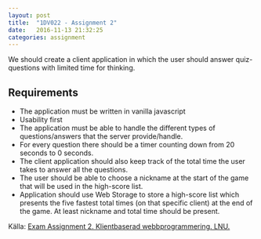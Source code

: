 ```yaml
---
layout: post
title:  "1DV022 - Assignment 2"
date:   2016-11-13 21:32:25
categories: assignment
---
```


We should create a client application in which the user should answer quiz-questions with limited time for thinking.

## Requirements

* The application must be written in vanilla javascript
* Usability first
* The application must be able to handle the different types of questions/answers that the server provide/handle.
* For every question there should be a timer counting down from 20 seconds to 0 seconds.
* The client application should also keep track of the total time the user takes to answer all the questions.
* The user should be able to choose a nickname at the start of the game that will be used in the high-score list.
* Application should use Web Storage to store a high-score list which presents the five fastest total times (on that specific client) at the end of the game. At least nickname and total time should be present.

Källa: [Exam Assignment 2. Klientbaserad webbprogrammering. LNU.](https://coursepress.lnu.se/kurs/klientbaserad-webbprogrammering/examination/exam-assignment-2/)

